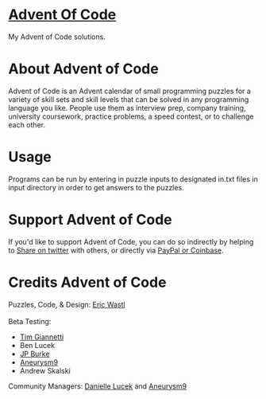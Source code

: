 # [Advent Of Code](https://adventofcode.com/)
My Advent of Code solutions.
<br />
# About Advent of Code
Advent of Code is an Advent calendar of small programming puzzles for a variety of skill sets and skill levels that can be solved in any programming language you like. People use them as interview prep, company training, university coursework, practice problems, a speed contest, or to challenge each other.
<br />
# Usage
Programs can be run by entering in puzzle inputs to designated in.txt files in input directory in order to get answers to the puzzles.
<br />
# Support Advent of Code
If you'd like to support Advent of Code, you can do so indirectly by helping to [Share on twitter](https://twitter.com/intent/tweet?text=Daily+programming+puzzles+at+Advent+of+Code&url=https%3A%2F%2Fadventofcode%2Ecom%2F&related=ericwastl&hashtags=AdventOfCode) with others, or directly via [PayPal or Coinbase](https://adventofcode.com/2023/support).
<br />
# Credits Advent of Code
Puzzles, Code, & Design: [Eric Wastl](http://was.tl/) <br />
<br />
Beta Testing:
<br />
  - [Tim Giannetti](https://twitter.com/Sr_Giannetti)
  - Ben Lucek
  - [JP Burke](http://thespaceabove.us/)
  - [Aneurysm9](https://twitter.com/Aneurysm9)
  - Andrew Skalski<br />

Community Managers: [Danielle Lucek](https://reddit.com/message/compose/?to=/r/adventofcode) and [Aneurysm9](https://twitter.com/Aneurysm9)
